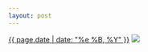```yaml
---
layout: post
---
```


<p>
  <time><a href="/339">{{ page.date | date: "%e %B, %Y" }}</a></time>
  <a href="/339"><img src="{{ site.assets_url }}/339.jpg"/></a>
</p>
